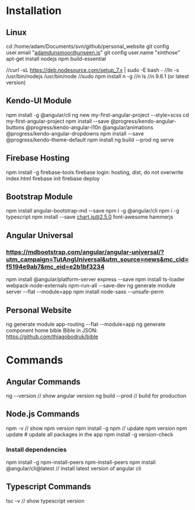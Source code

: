 # Installation

## Linux
cd /home/adam/Documents/svn/github/personal_website
git config user.email "adamdunsmoor@unseen.is"
git config user.name "xinthose"
apt-get install nodejs npm build-essential

//curl -sL https://deb.nodesource.com/setup_7.x | sudo -E bash -
//ln -s /usr/bin/nodejs /usr/bin/node
//sudo npm install n -g
//n ls
//n 9.6.1 (or latest version)

## Kendo-UI Module
npm install -g @angular/cli
ng new my-first-angular-project --style=scss
cd my-first-angular-project
npm install --save @progress/kendo-angular-buttons @progress/kendo-angular-l10n @angular/animations @progress/kendo-angular-dropdowns
npm install --save @progress/kendo-theme-default
npm install
ng build --prod
ng serve

## Firebase Hosting
npm install -g firebase-tools
firebase login: hosting, dist, do not overwrite index.html
firebase init
firebase deploy

## Bootstrap Module
npm install angular-bootstrap-md --save
npm i -g @angular/cli
npm i -g typescript
npm install --save chart.js@2.5.0 font-awesome hammerjs

## Angular Universal
### https://mdbootstrap.com/angular/angular-universal/?utm_campaign=TutAngUniversal&utm_source=news&mc_cid=f5194e9ab7&mc_eid=e2b1bf3234
npm install @angular/platform-server express --save
npm install ts-loader webpack-node-externals npm-run-all --save-dev
ng generate module server --flat --module=app
npm install node-sass --unsafe-perm

## Personal Website
ng generate module app-routing --flat --module=app
ng generate component home bible
Bible in JSON: https://github.com/thiagobodruk/bible

# Commands

## Angular Commands
ng --version    // show angular version
ng build --prod   // build for production

## Node.js Commands
npm -v  // show npm version
npm install -g npm  // update npm version
npm update  # update all packages in the app
npm install -g version-check
### Install dependencies
npm install -g npm-install-peers
npm-install-peers
npm install @angular/cli@latest  // install latest version of angular cli

## Typescript Commands
tsc -v  // show typescript version